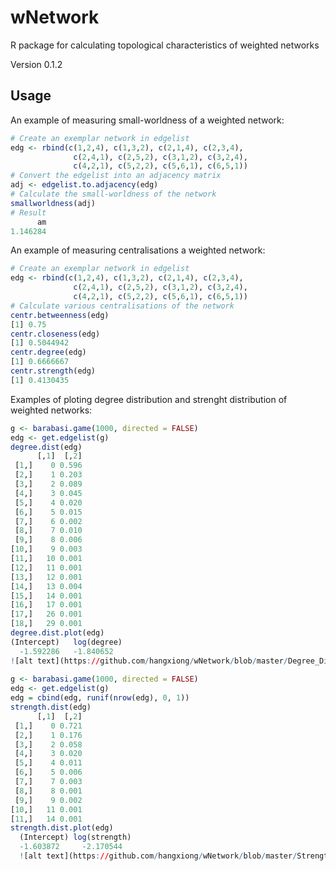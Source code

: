 # wNetwork
R package for calculating topological characteristics of weighted networks

Version 0.1.2

## Usage

An example of measuring small-worldness of a weighted network:
```R
# Create an exemplar network in edgelist
edg <- rbind(c(1,2,4), c(1,3,2), c(2,1,4), c(2,3,4), 
              c(2,4,1), c(2,5,2), c(3,1,2), c(3,2,4), 
              c(4,2,1), c(5,2,2), c(5,6,1), c(6,5,1))
# Convert the edgelist into an adjacency matrix
adj <- edgelist.to.adjacency(edg)
# Calculate the small-worldness of the network
smallworldness(adj)
# Result
      am 
1.146284 
```

An example of measuring centralisations a weighted network:
```R
# Create an exemplar network in edgelist
edg <- rbind(c(1,2,4), c(1,3,2), c(2,1,4), c(2,3,4), 
              c(2,4,1), c(2,5,2), c(3,1,2), c(3,2,4), 
              c(4,2,1), c(5,2,2), c(5,6,1), c(6,5,1))
# Calculate various centralisations of the network
centr.betweenness(edg)
[1] 0.75
centr.closeness(edg)
[1] 0.5044942
centr.degree(edg)
[1] 0.6666667
centr.strength(edg)
[1] 0.4130435
```
Examples of ploting degree distribution and strenght distribution of weighted networks:
```R
g <- barabasi.game(1000, directed = FALSE)
edg <- get.edgelist(g)
degree.dist(edg)
      [,1]  [,2]
 [1,]    0 0.596
 [2,]    1 0.203
 [3,]    2 0.089
 [4,]    3 0.045
 [5,]    4 0.020
 [6,]    5 0.015
 [7,]    6 0.002
 [8,]    7 0.010
 [9,]    8 0.006
[10,]    9 0.003
[11,]   10 0.001
[12,]   11 0.001
[13,]   12 0.001
[14,]   13 0.004
[15,]   14 0.001
[16,]   17 0.001
[17,]   26 0.001
[18,]   29 0.001
degree.dist.plot(edg)
(Intercept)   log(degree) 
  -1.592286   -1.840652 
![alt text](https://github.com/hangxiong/wNetwork/blob/master/Degree_Distribution.png "Degree Distribution")
  
g <- barabasi.game(1000, directed = FALSE)
edg <- get.edgelist(g)
edg = cbind(edg, runif(nrow(edg), 0, 1))
strength.dist(edg)
      [,1]  [,2]
 [1,]    0 0.721
 [2,]    1 0.176
 [3,]    2 0.058
 [4,]    3 0.020
 [5,]    4 0.011
 [6,]    5 0.006
 [7,]    7 0.003
 [8,]    8 0.001
 [9,]    9 0.002
[10,]   11 0.001
[11,]   14 0.001
strength.dist.plot(edg)
  (Intercept) log(strength) 
  -1.603872     -2.170544 
  ![alt text](https://github.com/hangxiong/wNetwork/blob/master/Strength_Distribution.png "Strength Distribution")
```
